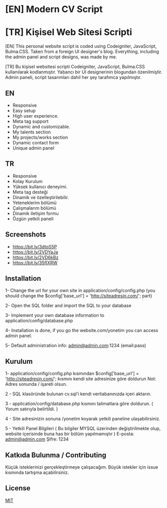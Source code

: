# [EN] Modern CV Script
# [TR] Kişisel Web Sitesi Scripti

[EN] This personal website script is coded using Codeigniter, JavaScript, Bulma.CSS. Taken from a foreign UI designer's blog. Everything, including the admin panel and script designs, was made by me.

[TR] Bu kişisel websitesi scripti  Codeigniter, JavaScript, Bulma.CSS kullanılarak kodlanmıştır. Yabancı bir UI designerinin blogundan özenilmiştir. Admin paneli, script tasarımları dahil her şey tarafımca yapılmıştır.
## EN
- Responsive
- Easy setup
- High user experience.
- Meta tag support
- Dynamic and customizable.
- My talents section
- My projects/works section
- Dynamic contact form
- Unique admin panel


## TR
- Responsive
- Kolay Kurulum
- Yüksek kullanıcı deneyimi.
- Meta tag desteği
- Dinamik ve özelleştirilebilir.
- Yeteneklerim bölümü
- Çalışmalarım bölümü
- Dinamik iletişim formu
- Özgün yetkili paneli


## Screenshots
- https://bit.ly/3dtqS5P
- https://bit.ly/2VDYaJa
- https://bit.ly/2VD6kBz
- https://bit.ly/35fIXRW

## Installation

1- Change the url for your own site in application/config/config.php (you should change the $config['base_url'] = 'http://siteadresin.com/'; part)

2- Open the SQL folder and import the SQL to your database

3- Implement your own database information to application/config/database.php

4- Installation is done, if you go the website.com/yonetim you can access admin panel.

5- Default administration info: admin@admin.com:1234 (email:pass)



## Kurulum

1- application/config/config.php kısmından $config['base_url'] = 'http://siteadresin.com/'; kısmını kendi site adresinize göre doldurun Not: Adres sonunda / işareti olsun.

2 - SQL klasöründe bulunan cv.sql'i kendi veritabanınızda içeri aktarın.

3 - application/config/database.php kısmını talimatlara göre doldurun. ( Yorum satırıyla belirtildi. )

4 - Site adresinizin sonuna /yonetim koyarak yetkili paneline ulaşabilirsiniz.

5 - Yetkili Panel Bilgileri ( Bu bilgiler MYSQL üzerinden değiştirilmekte olup, website içerisinde buna has bir bölüm yapılmamıştır )
E-posta: admin@admin.com
Şifre: 1234 




## Katkıda Bulunma / Contributing
Küçük isteklerinizi gerçekleştirmeye çalışacağım. Büyük istekler için issue kısmında tartışma açabilirsiniz.

## License
[MIT](https://choosealicense.com/licenses/mit/)
